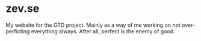 # zev.se
My website for the GTD project. Mainly as a way of me working on not over-perficting everything always. After all, perfect is the enemy of good.
